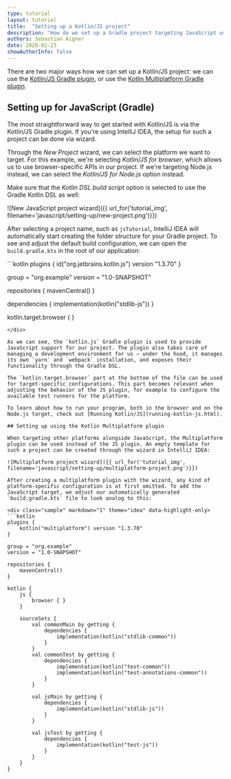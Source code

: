```yaml
---
type: tutorial
layout: tutorial
title:  "Setting up a Kotlin/JS project"
description: "How do we set up a Gradle project targeting JavaScript using the JS or multiplatform plugins?"
authors: Sebastian Aigner
date: 2020-02-23
showAuthorInfo: false
---
```


There are two major ways how we can set up a Kotlin/JS project: we can use the [Kotlin/JS Gradle plugin](#setting-up-for-javascript-gradle), or use the [Kotlin Multiplatform Gradle plugin](#setting-up-using-the-kotlin-multiplatform-plugin).

## Setting up for JavaScript (Gradle)

The most straightforward way to get started with Kotlin/JS is via the Kotlin/JS Gradle plugin. If you're using IntelliJ IDEA, the setup for such a project can be done via wizard.

Through the _New Project_ wizard, we can select the platform we want to target. For this example, we're selecting _Kotlin/JS for browser_, which allows us to use browser-specific APIs in our project. If we're targeting Node.js instead, we can select the _Kotlin/JS for Node.js_ option instead.

Make sure that the _Kotlin DSL build script_ option is selected to use the Gradle Kotlin DSL as well:

![New JavaScript project wizard]({{ url_for('tutorial_img', filename='javascript/setting-up/new-project.png')}})

After selecting a project name, such as `jsTutorial`, IntelliJ IDEA will automatically start creating the folder structure for your Gradle project. To see and adjust the default build configuration, we can open the `build.gradle.kts` in the root of our application:

<div class="sample" markdown="1" theme="idea" data-highlight-only>
```kotlin
plugins {
    id("org.jetbrains.kotlin.js") version "1.3.70"
}

group = "org.example"
version = "1.0-SNAPSHOT"

repositories {
    mavenCentral()
}

dependencies {
    implementation(kotlin("stdlib-js"))
}

kotlin.target.browser { }
```
</div>

As we can see, the `kotlin.js` Gradle plugin is used to provide JavaScript support for our project. The plugin also takes care of managing a development environment for us – under the hood, it manages its own `yarn` and `webpack` installation, and exposes their functionality through the Gradle DSL.

The `kotlin.target.browser` part at the bottom of the file can be used for target-specific configurations. This part becomes relevant when adjusting the behavior of the JS plugin, for example to configure the available test runners for the platform.

To learn about how to run your program, both in the browser and on the Node.js target, check out [Running Kotlin/JS](running-kotlin-js.html).

## Setting up using the Kotlin Multiplatform plugin

When targeting other platforms alongside JavaScript, the Multiplatform plugin can be used instead of the JS plugin. An empty template for such a project can be created through the wizard in IntelliJ IDEA:

![Multiplatform project wizard]({{ url_for('tutorial_img', filename='javascript/setting-up/multiplatform-project.png')}})

After creating a multiplatform plugin with the wizard, any kind of platform-specific configuration is at first omitted. To add the JavaScript target, we adjust our automatically generated `build.gradle.kts` file to look analog to this:

<div class="sample" markdown="1" theme="idea" data-highlight-only>
```kotlin
plugins {
    kotlin("multiplatform") version "1.3.70"
}

group = "org.example"
version = "1.0-SNAPSHOT"

repositories {
    mavenCentral()
}

kotlin {
    js {
        browser { }
    }

    sourceSets {
        val commonMain by getting {
            dependencies {
                implementation(kotlin("stdlib-common"))
            }
        }
        val commonTest by getting {
            dependencies {
                implementation(kotlin("test-common"))
                implementation(kotlin("test-annotations-common"))
            }
        }

        val jsMain by getting {
            dependencies {
                implementation(kotlin("stdlib-js"))
            }
        }

        val jsTest by getting {
            dependencies {
                implementation(kotlin("test-js"))
            }
        }
    }
}
```
</div>